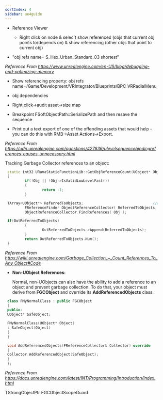 ```yaml
---
sortIndex: 4
sidebar: ue4guide
---
```


- Reference Viewer

  - Right click on node & selec\`t show referenced (objs that current obj points to/depends on) & show referencing (other objs that point to current obj)

- "obj refs name= S_Hex_Urban_Standard_03 shortest"

*Reference From <https://www.unrealengine.com/en-US/blog/debugging-and-optimizing-memory>*

- Show referencing property: obj refs name=/Game/Development/VRIntegrator/Blueprints/BPC_VRRadialMenu

- obj dependencies

- Right click->audit asset->size map

- Breakpoint FSoftObjectPath::SerializePath and then resave the sequence

- Print out a text export of one of the offending assets that would help - you can do this with RMB->Asset Actions->Export.

*Reference From <https://udn.unrealengine.com/questions/427836/ulevelsequencebindingreferences-causes-unnecessary.html>*

Tracking Garbage Collector references to an object:

```cpp
 static int32 URamaStaticFunctionLib::GetObjReferenceCount(UObject* Obj, TArray<UObject*>* OutReferredToObjects = nullptr)
 {
         if(!Obj || !Obj->IsValidLowLevelFast())
         {
                 return -1;
         }

 TArray<UObject*> ReferredToObjects;                                //req outer, ignore archetype, recursive, ignore transient
         FReferenceFinder ObjectReferenceCollector( ReferredToObjects, Obj, false, true, true, false);
         ObjectReferenceCollector.FindReferences( Obj );

 if(OutReferredToObjects)
         {
                 OutReferredToObjects->Append(ReferredToObjects);
         }
         return OutReferredToObjects.Num();
 }
```

*Reference From <https://wiki.unrealengine.com/Garbage_Collection_~_Count_References_To_Any_Object#Code>*

- **Non-UObject References:**

  Normal, non-UObjects can also have the ability to add a reference to an object and prevent garbage collection. To do that, your object must derive from **FGCObject** and override its **AddReferencedObjects** class.

```cpp
 class FMyNormalClass : public FGCObject
 {
 public:
 UObject* SafeObject;

 FMyNormalClass(UObject* Object)
 : SafeObject(Object)
 {
 }

 void AddReferencedObjects(FReferenceCollector& Collector) override
 {
 Collector.AddReferencedObject(SafeObject);
 }
 };
```

*Reference From <https://docs.unrealengine.com/latest/INT/Programming/Introduction/index.html>*

 TStrongObjectPtr
 FGCObjectScopeGuard

